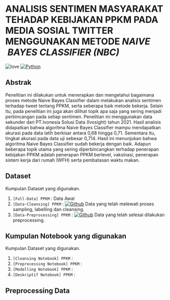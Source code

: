 # ANALISIS SENTIMEN MASYARAKAT TEHADAP KEBIJAKAN PPKM PADA MEDIA SOSIAL TWITTER MENGGUNAKAN METODE *NAIVE  BAYES CLASSIFIER (NBC)*

![love](https://img.shields.io/badge/Made%20with-🖤-white)
[![Python](https://img.shields.io/badge/Python-3.7%20|%203.8%20|%203.9-green?logo=python)](https://www.python.org/)

## Abstrak 
Penelitian ini dilakukan untuk menerapkan dan mengetahui bagaimana proses metode Naive Bayes Classifier dalam melakukan analisis sentimen terhadap  tweet tentang PPKM, serta seberapa baik metode bekerja. Selain itu, pada penelitian ini juga akan dilihat topik apa saja yang sering menjadi perbincangan pada setiap sentimen. Penelitian ini menggunakan data sekunder dari PT.Ivonesia Solusi Data (Ivosight)  tahun 2021. Hasil analisis didapatkan bahwa algoritma Naive Bayes Classifier mampu mendapatkan akurasi pada data latih berkisar antara 0,68 hingga 0,71. Sementara itu, tingkat akurasi pada data uji sebesar 0,714. Hasil ini menunjukan bahwa algoritma Naive Bayes Classifier sudah bekerja dengan baik. Adapun beberapa topik utama yang sering diperbincangkan terhadap penerapan kebijakan PPKM adalah penerapan PPKM berlevel, vaksinasi, penerapan sistem kerja dari rumah (WFH) serta pembatasan waktu makan.

## Dataset 
Kumpulan Dataset yang digunakan.
1. `[Full-Data] PPKM` : Data Awal 
2. `[Data-Cleansing] PPKM` : [![Github](https://img.shields.io/badge/Github-black?logo=github)](https://github.com/naufalzha/Skripsi/blob/main/Data/%5BData-Cleansing%5D%20PPKM.csv) Data yang telah melewati proses sampling, labelling dan cleansing.
3. `[Data-Preprocessing] PPKM` : [![Github](https://img.shields.io/badge/Github-black?logo=github)](https://github.com/naufalzha/Skripsi/blob/main/Data/%5BData-Preprocessing%5D%20PPKM.csv) Data yang telah selesai dilakukan preprocessing.

## Kumpulan Notebook yang digunakan  
Kumpulan Dataset yang digunakan.
1. `[Cleansing Notebook] PPKM` :
2. `[Preprocessing Notebook] PPKM` : 
3. `[Modelling Notebook] PPKM` : 
4. `[Deskriptif Notebook] PPKM` : 

## Preprocessing Data 
